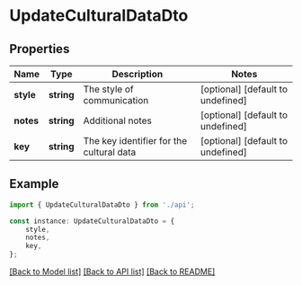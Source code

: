 # UpdateCulturalDataDto


## Properties

Name | Type | Description | Notes
------------ | ------------- | ------------- | -------------
**style** | **string** | The style of communication | [optional] [default to undefined]
**notes** | **string** | Additional notes | [optional] [default to undefined]
**key** | **string** | The key identifier for the cultural data | [optional] [default to undefined]

## Example

```typescript
import { UpdateCulturalDataDto } from './api';

const instance: UpdateCulturalDataDto = {
    style,
    notes,
    key,
};
```

[[Back to Model list]](../README.md#documentation-for-models) [[Back to API list]](../README.md#documentation-for-api-endpoints) [[Back to README]](../README.md)
